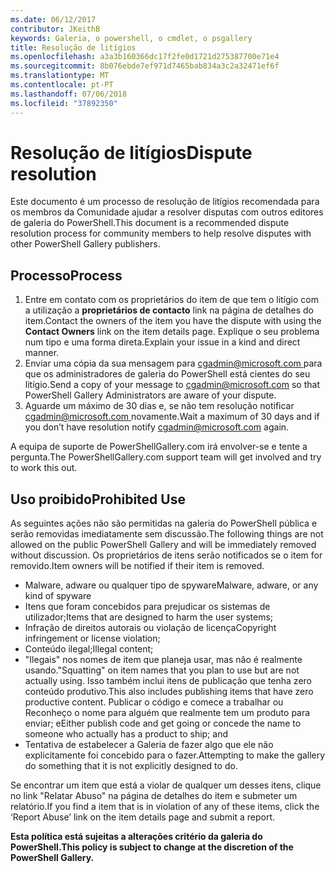 ```yaml
---
ms.date: 06/12/2017
contributor: JKeithB
keywords: Galeria, o powershell, o cmdlet, o psgallery
title: Resolução de litígios
ms.openlocfilehash: a3a3b160366dc17f2fe0d1721d275387700e71e4
ms.sourcegitcommit: 8b076ebde7ef971d7465bab834a3c2a32471ef6f
ms.translationtype: MT
ms.contentlocale: pt-PT
ms.lasthandoff: 07/06/2018
ms.locfileid: "37892350"
---
```

# <a name="dispute-resolution"></a><span data-ttu-id="6ab9b-103">Resolução de litígios</span><span class="sxs-lookup"><span data-stu-id="6ab9b-103">Dispute resolution</span></span>

<span data-ttu-id="6ab9b-104">Este documento é um processo de resolução de litígios recomendada para os membros da Comunidade ajudar a resolver disputas com outros editores de galeria do PowerShell.</span><span class="sxs-lookup"><span data-stu-id="6ab9b-104">This document is a recommended dispute resolution process for community members to help resolve disputes with other PowerShell Gallery publishers.</span></span>

## <a name="process"></a><span data-ttu-id="6ab9b-105">Processo</span><span class="sxs-lookup"><span data-stu-id="6ab9b-105">Process</span></span>

1. <span data-ttu-id="6ab9b-106">Entre em contato com os proprietários do item de que tem o litígio com a utilização a **proprietários de contacto** link na página de detalhes do item.</span><span class="sxs-lookup"><span data-stu-id="6ab9b-106">Contact the owners of the item you have the dispute with using the **Contact Owners** link on the item details page.</span></span>
   <span data-ttu-id="6ab9b-107">Explique o seu problema num tipo e uma forma direta.</span><span class="sxs-lookup"><span data-stu-id="6ab9b-107">Explain your issue in a kind and direct manner.</span></span>
2. <span data-ttu-id="6ab9b-108">Enviar uma cópia da sua mensagem para [ cgadmin@microsoft.com ](mailto:cgadmin@microsoft.com) para que os administradores de galeria do PowerShell está cientes do seu litígio.</span><span class="sxs-lookup"><span data-stu-id="6ab9b-108">Send a copy of your message to [cgadmin@microsoft.com](mailto:cgadmin@microsoft.com) so that PowerShell Gallery Administrators are aware of your dispute.</span></span>
3. <span data-ttu-id="6ab9b-109">Aguarde um máximo de 30 dias e, se não tem resolução notificar [ cgadmin@microsoft.com ](mailto:cgadmin@microsoft.com) novamente.</span><span class="sxs-lookup"><span data-stu-id="6ab9b-109">Wait a maximum of 30 days and if you don’t have resolution notify [cgadmin@microsoft.com](mailto:cgadmin@microsoft.com) again.</span></span>

<span data-ttu-id="6ab9b-110">A equipa de suporte de PowerShellGallery.com irá envolver-se e tente a pergunta.</span><span class="sxs-lookup"><span data-stu-id="6ab9b-110">The PowerShellGallery.com support team will get involved and try to work this out.</span></span>

## <a name="prohibited-use"></a><span data-ttu-id="6ab9b-111">Uso proibido</span><span class="sxs-lookup"><span data-stu-id="6ab9b-111">Prohibited Use</span></span>

<span data-ttu-id="6ab9b-112">As seguintes ações não são permitidas na galeria do PowerShell pública e serão removidas imediatamente sem discussão.</span><span class="sxs-lookup"><span data-stu-id="6ab9b-112">The following things are not allowed on the public PowerShell Gallery and will be immediately removed without discussion.</span></span>  <span data-ttu-id="6ab9b-113">Os proprietários de itens serão notificados se o item for removido.</span><span class="sxs-lookup"><span data-stu-id="6ab9b-113">Item owners will be notified if their item is removed.</span></span>

- <span data-ttu-id="6ab9b-114">Malware, adware ou qualquer tipo de spyware</span><span class="sxs-lookup"><span data-stu-id="6ab9b-114">Malware, adware, or any kind of spyware</span></span>
- <span data-ttu-id="6ab9b-115">Itens que foram concebidos para prejudicar os sistemas de utilizador;</span><span class="sxs-lookup"><span data-stu-id="6ab9b-115">Items that are designed to harm the user systems;</span></span>
- <span data-ttu-id="6ab9b-116">Infração de direitos autorais ou violação de licença</span><span class="sxs-lookup"><span data-stu-id="6ab9b-116">Copyright infringement or license violation;</span></span>
- <span data-ttu-id="6ab9b-117">Conteúdo ilegal;</span><span class="sxs-lookup"><span data-stu-id="6ab9b-117">Illegal content;</span></span>
- <span data-ttu-id="6ab9b-118">"Ilegais" nos nomes de item que planeja usar, mas não é realmente usando.</span><span class="sxs-lookup"><span data-stu-id="6ab9b-118">"Squatting" on item names that you plan to use but are not actually using.</span></span> <span data-ttu-id="6ab9b-119">Isso também inclui itens de publicação que tenha zero conteúdo produtivo.</span><span class="sxs-lookup"><span data-stu-id="6ab9b-119">This also includes publishing items that have zero productive content.</span></span>
  <span data-ttu-id="6ab9b-120">Publicar o código e comece a trabalhar ou Reconheço o nome para alguém que realmente tem um produto para enviar; e</span><span class="sxs-lookup"><span data-stu-id="6ab9b-120">Either publish code and get going or concede the name to someone who actually has a product to ship; and</span></span>
- <span data-ttu-id="6ab9b-121">Tentativa de estabelecer a Galeria de fazer algo que ele não explicitamente foi concebido para o fazer.</span><span class="sxs-lookup"><span data-stu-id="6ab9b-121">Attempting to make the gallery do something that it is not explicitly designed to do.</span></span>

<span data-ttu-id="6ab9b-122">Se encontrar um item que está a violar de qualquer um desses itens, clique no link "Relatar Abuso" na página de detalhes do item e submeter um relatório.</span><span class="sxs-lookup"><span data-stu-id="6ab9b-122">If you find a item that is in violation of any of these items, click the ‘Report Abuse’ link on the item details page and submit a report.</span></span>

<span data-ttu-id="6ab9b-123">**Esta política está sujeitas a alterações critério da galeria do PowerShell.**</span><span class="sxs-lookup"><span data-stu-id="6ab9b-123">**This policy is subject to change at the discretion of the PowerShell Gallery.**</span></span>